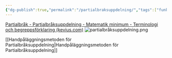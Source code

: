 ```yaml
---
{"dg-publish":true,"permalink":"/partialbraksuppdelning/","tags":["funktionsteori"]}
---
```


[Partialbråk - Partialbråksuppdelning - Matematik minimum - Terminologi och begreppsförklaring (kevius.com)](http://matmin.kevius.com/partial.php)
![partialbråksuppdelning.png](/img/user/images/partialbr%C3%A5ksuppdelning.png)

[[Handpåläggningsmetoden för Partialbråksuppdelning\|Handpåläggningsmetoden för Partialbråksuppdelning]]